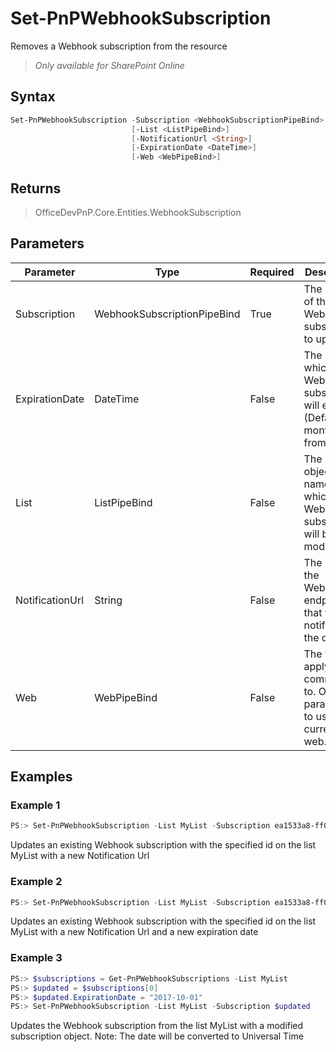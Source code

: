 # Set-PnPWebhookSubscription
Removes a Webhook subscription from the resource
>*Only available for SharePoint Online*
## Syntax
```powershell
Set-PnPWebhookSubscription -Subscription <WebhookSubscriptionPipeBind>
                           [-List <ListPipeBind>]
                           [-NotificationUrl <String>]
                           [-ExpirationDate <DateTime>]
                           [-Web <WebPipeBind>]
```


## Returns
>OfficeDevPnP.Core.Entities.WebhookSubscription

## Parameters
Parameter|Type|Required|Description
---------|----|--------|-----------
|Subscription|WebhookSubscriptionPipeBind|True|The identity of the Webhook subscription to update|
|ExpirationDate|DateTime|False|The date at which the Webhook subscription will expire. (Default: 6 months from today)|
|List|ListPipeBind|False|The list object or name from which the Webhook subscription will be modified|
|NotificationUrl|String|False|The URL of the Webhook endpoint that will be notified of the change|
|Web|WebPipeBind|False|The web to apply the command to. Omit this parameter to use the current web.|
## Examples

### Example 1
```powershell
PS:> Set-PnPWebhookSubscription -List MyList -Subscription ea1533a8-ff03-415b-a7b6-517ee50db8b6 -NotificationUrl https://my-func.azurewebsites.net/webhook
```
Updates an existing Webhook subscription with the specified id on the list MyList with a new Notification Url

### Example 2
```powershell
PS:> Set-PnPWebhookSubscription -List MyList -Subscription ea1533a8-ff03-415b-a7b6-517ee50db8b6 -NotificationUrl https://my-func.azurewebsites.net/webhook -ExpirationDate "2017-09-01"
```
Updates an existing Webhook subscription with the specified id on the list MyList with a new Notification Url and a new expiration date

### Example 3
```powershell
PS:> $subscriptions = Get-PnPWebhookSubscriptions -List MyList
PS:> $updated = $subscriptions[0]
PS:> $updated.ExpirationDate = "2017-10-01"
PS:> Set-PnPWebhookSubscription -List MyList -Subscription $updated
```
Updates the Webhook subscription from the list MyList with a modified subscription object.
Note: The date will be converted to Universal Time

